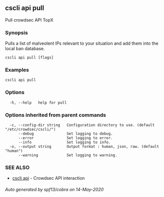 ## cscli api pull

Pull crowdsec API TopX

### Synopsis

Pulls a list of malveolent IPs relevant to your situation and add them into the local ban database.

```
cscli api pull [flags]
```

### Examples

```
cscli api pull
```

### Options

```
  -h, --help   help for pull
```

### Options inherited from parent commands

```
  -c, --config-dir string   Configuration directory to use. (default "/etc/crowdsec/cscli/")
      --debug               Set logging to debug.
      --error               Set logging to error.
      --info                Set logging to info.
  -o, --output string       Output format : human, json, raw. (default "human")
      --warning             Set logging to warning.
```

### SEE ALSO

* [cscli api](cscli_api.md)	 - Crowdsec API interaction

###### Auto generated by spf13/cobra on 14-May-2020

